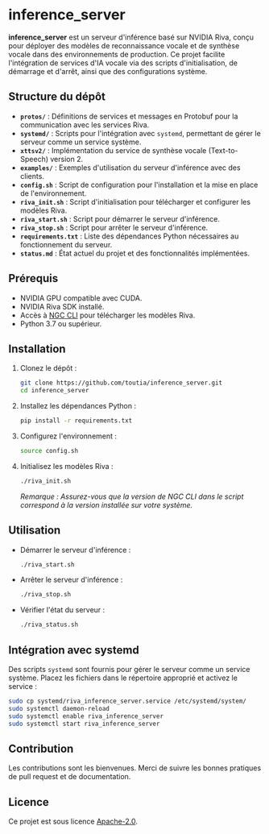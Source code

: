 
# inference_server

**inference_server** est un serveur d'inférence basé sur NVIDIA Riva, conçu pour déployer des modèles de reconnaissance vocale et de synthèse vocale dans des environnements de production. Ce projet facilite l'intégration de services d'IA vocale via des scripts d'initialisation, de démarrage et d'arrêt, ainsi que des configurations système.

## Structure du dépôt

- **`protos/`** : Définitions de services et messages en Protobuf pour la communication avec les services Riva.
- **`systemd/`** : Scripts pour l'intégration avec `systemd`, permettant de gérer le serveur comme un service système.
- **`xttsv2/`** : Implémentation du service de synthèse vocale (Text-to-Speech) version 2.
- **`examples/`** : Exemples d'utilisation du serveur d'inférence avec des clients.
- **`config.sh`** : Script de configuration pour l'installation et la mise en place de l'environnement.
- **`riva_init.sh`** : Script d'initialisation pour télécharger et configurer les modèles Riva.
- **`riva_start.sh`** : Script pour démarrer le serveur d'inférence.
- **`riva_stop.sh`** : Script pour arrêter le serveur d'inférence.
- **`requirements.txt`** : Liste des dépendances Python nécessaires au fonctionnement du serveur.
- **`status.md`** : État actuel du projet et des fonctionnalités implémentées.

## Prérequis

- NVIDIA GPU compatible avec CUDA.
- NVIDIA Riva SDK installé.
- Accès à [NGC CLI](https://org.ngc.nvidia.com/setup/installers/cli) pour télécharger les modèles Riva.
- Python 3.7 ou supérieur.

## Installation

1. Clonez le dépôt :

   ```bash
   git clone https://github.com/toutia/inference_server.git
   cd inference_server
   ```

2. Installez les dépendances Python :

   ```bash
   pip install -r requirements.txt
   ```

3. Configurez l'environnement :

   ```bash
   source config.sh
   ```

4. Initialisez les modèles Riva :

   ```bash
   ./riva_init.sh
   ```

   *Remarque : Assurez-vous que la version de NGC CLI dans le script correspond à la version installée sur votre système.*

## Utilisation

- Démarrer le serveur d'inférence :

  ```bash
  ./riva_start.sh
  ```

- Arrêter le serveur d'inférence :

  ```bash
  ./riva_stop.sh
  ```

- Vérifier l'état du serveur :

  ```bash
  ./riva_status.sh
  ```

## Intégration avec systemd

Des scripts `systemd` sont fournis pour gérer le serveur comme un service système. Placez les fichiers dans le répertoire approprié et activez le service :

```bash
sudo cp systemd/riva_inference_server.service /etc/systemd/system/
sudo systemctl daemon-reload
sudo systemctl enable riva_inference_server
sudo systemctl start riva_inference_server
```

## Contribution

Les contributions sont les bienvenues. Merci de suivre les bonnes pratiques de pull request et de documentation.

## Licence

Ce projet est sous licence [Apache-2.0](https://opensource.org/licenses/Apache-2.0).
